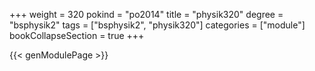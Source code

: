 +++
weight = 320
pokind = "po2014"
title = "physik320"
degree = "bsphysik2"
tags = ["bsphysik2", "physik320"]
categories = ["module"]
bookCollapseSection = true
+++

{{< genModulePage >}}

